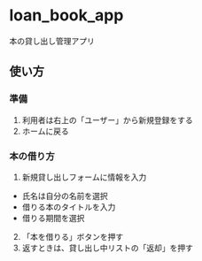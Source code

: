 # loan_book_app
本の貸し出し管理アプリ

## 使い方
### 準備
1. 利用者は右上の「ユーザー」から新規登録をする
2. ホームに戻る

### 本の借り方
1. 新規貸し出しフォームに情報を入力
  * 氏名は自分の名前を選択
  * 借りる本のタイトルを入力
  * 借りる期間を選択
2. 「本を借りる」ボタンを押す
3. 返すときは、貸し出し中リストの「返却」を押す
